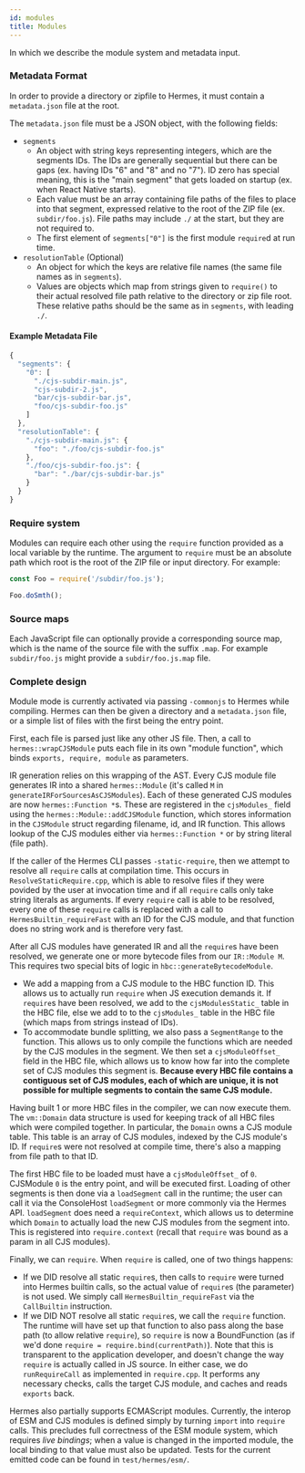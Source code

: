 ```yaml
---
id: modules
title: Modules
---
```


In which we describe the module system and metadata input.

### Metadata Format

In order to provide a directory or zipfile to Hermes,
it must contain a `metadata.json` file at the root.

The `metadata.json` file must be a JSON object, with the following fields:

- `segments`
  - An object with string keys representing integers, which are the segments
    IDs. The IDs are generally sequential but there can be gaps (ex. having IDs
    "6" and "8" and no "7"). ID zero has special meaning, this is the "main
    segment" that gets loaded on startup (ex. when React Native starts).
  - Each value must be an array containing file paths
    of the files to place into that segment, expressed relative to the root of
    the ZIP file (ex. `subdir/foo.js`). File paths may include `./` at the start,
    but they are not required to.
  - The first element of `segments["0"]` is the first module `require`d at run time.
- `resolutionTable` (Optional)
  - An object for which the keys are relative file names
    (the same file names as in `segments`).
  - Values are objects which map from strings given to `require()`
    to their actual resolved file path relative to the directory or zip file root.
    These relative paths should be the same as in `segments`, with leading `./`.

#### Example Metadata File

```js
{
  "segments": {
    "0": [
      "./cjs-subdir-main.js",
      "cjs-subdir-2.js",
      "bar/cjs-subdir-bar.js",
      "foo/cjs-subdir-foo.js"
    ]
  },
  "resolutionTable": {
    "./cjs-subdir-main.js": {
      "foo": "./foo/cjs-subdir-foo.js"
    },
    "./foo/cjs-subdir-foo.js": {
      "bar": "./bar/cjs-subdir-bar.js"
    }
  }
}
```

### Require system

Modules can require each other using the `require` function provided as a local
variable by the runtime. The argument to `require` must be an absolute path
which root is the root of the ZIP file or input directory. For example:

```js
const Foo = require('/subdir/foo.js');

Foo.doSmth();
```

### Source maps

Each JavaScript file can optionally provide a corresponding source map, which is
the name of the source file with the suffix `.map`. For example `subdir/foo.js`
might provide a `subdir/foo.js.map` file.

### Complete design

Module mode is currently activated via passing `-commonjs` to Hermes while compiling.
Hermes can then be given a directory and a `metadata.json` file,
or a simple list of files with the first being the entry point.

First, each file is parsed just like any other JS file.
Then, a call to `hermes::wrapCJSModule` puts each file in its own "module function",
which binds `exports, require, module` as parameters.

IR generation relies on this wrapping of the AST.
Every CJS module file generates IR into a shared `hermes::Module`
(it's called `M` in `generateIRForSourcesAsCJSModules`).
Each of these generated CJS modules are now `hermes::Function *`s.
These are registered in the `cjsModules_` field using the `hermes::Module::addCJSModule` function,
which stores information in the `CJSModule` struct regarding filename, id, and IR function.
This allows lookup of the CJS modules either via `hermes::Function *` or by string literal (file path).

If the caller of the Hermes CLI passes `-static-require`,
then we attempt to resolve all `require` calls at compilation time.
This occurs in `ResolveStaticRequire.cpp`, which is able to resolve files if they were povided
by the user at invocation time and if all `require` calls only take string literals as arguments.
If every `require` call is able to be resolved, every one of these `require` calls is replaced
with a call to `HermesBuiltin_requireFast` with an ID for the CJS module,
and that function does no string work and is therefore very fast.

After all CJS modules have generated IR and all the `require`s have been resolved,
we generate one or more bytecode files from our `IR::Module M`.
This requires two special bits of logic in `hbc::generateBytecodeModule`.
- We add a mapping from a CJS module to the HBC function ID.
  This allows us to actually run `require` when JS execution demands it.
  If `require`s have been resolved, we add to the `cjsModulesStatic_` table in the HBC file,
  else we add to to the `cjsModules_` table in the HBC file (which maps from strings instead of IDs).
- To accommodate bundle splitting, we also pass a `SegmentRange` to the function.
  This allows us to only compile the functions which are needed by the CJS modules in the segment.
  We then set a `cjsModuleOffset_` field in the HBC file,
  which allows us to know how far into the complete set of CJS modules this segment is.
  **Because every HBC file contains a contiguous set of CJS modules, each of which are unique,
  it is not possible for multiple segments to contain the same CJS module.**

Having built 1 or more HBC files in the compiler, we can now execute them.
The `vm::Domain` data structure is used for keeping track of all HBC files which were compiled together.
In particular, the `Domain` owns a CJS module table.
This table is an array of CJS modules, indexed by the CJS module's ID.
If `require`s were not resolved at compile time, there's also a mapping from file path to that ID.

The first HBC file to be loaded must have a `cjsModuleOffset_` of `0`.
CJSModule `0` is the entry point, and will be executed first.
Loading of other segments is then done via a `loadSegment` call in the runtime;
the user can call it via the ConsoleHost `loadSegment` or more commonly via the Hermes API.
`loadSegment` does need a `requireContext`, which allows us to determine which `Domain` to actually
load the new CJS modules from the segment into.
This is registered into `require.context` (recall that `require` was bound as a param in all CJS modules).

Finally, we can `require`.
When `require` is called, one of two things happens:
- If we DID resolve all static `require`s, then calls to `require` were turned into Hermes builtin
  calls, so the actual value of `require`s (the parameter) is not used.
  We simply call `HermesBuiltin_requireFast` via the `CallBuiltin` instruction.
- If we DID NOT resolve all static `require`s, we call the `require` function.
  The runtime will have set up that function to also pass along the base path (to allow relative `require`),
  so `require` is now a BoundFunction (as if we'd done `require = require.bind(currentPath)`).
  Note that this is transparent to the application developer, and doesn't change the way `require`
  is actually called in JS source.
In either case, we do `runRequireCall` as implemented in `require.cpp`.
It performs any necessary checks, calls the target CJS module, and caches and reads `exports` back.

Hermes also partially supports ECMAScript modules.
Currently, the interop of ESM and CJS modules is defined simply by turning `import` into `require` calls.
This precludes full correctness of the ESM module system, which requires _live bindings_;
when a value is changed in the imported module, the local binding to that value must also be updated.
Tests for the current emitted code can be found in `test/hermes/esm/`.
